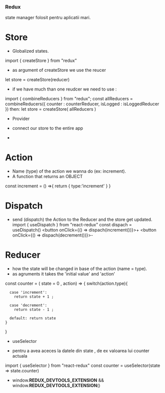 ### Redux
state manager folosit pentru aplicatii mari. 

# Store  
- Globalized states.

import { createStore } from "redux"
- as argument of createStore we use the reucer

let store = createStore(reducer)

* if we have much than one reudcer we need to use :
<!-- combineReducers -->
import { combineReducers } from "redux";
const allReducers = combineReducers({
    counter  : counterReducer,
    isLogged : isLoggedReducer
})
then:
let store = createStore( allReducers )

* Provider
- connect our store to the entire app
* 
  <Provider store = {myStore}>
    <App />
  </Provider>

# Action 
- Name (type) of the action we wanna do (ex: increment).
- A function that returns an OBJECT
 <!-- action -->
  const increment = () =>{
    return {
      type:'increment'
    }
  }

# Dispatch
- send (dispatch) the Action to the Reducer and the store get updated.
 import { useDispatch } from "react-redux" 
 const dispach = useDispatch()
 <button onClick={() => dispach(increment())}>+</button>
 <button onClick={() => dispach(decrement())}>-</button>

# Reducer
- how the state will be changed in base of the action (name = type).
- as agruments it takes the 'initial value' and 'action'
<!-- reducer -->
  const counter = ( state = 0 , action) => {
    switch(action.type){
      
      case 'increment':
        return state + 1 ;

      case 'decrement':
        return state - 1 ;

      default: return state
    }
  }

* useSelector 
- pentru a avea aceces la datele din state , de ex valoarea lui counter actuala 

import { useSelector } from "react-redux" 
const counter = useSelector(state => state.counter)





















* window.__REDUX_DEVTOOLS_EXTENSION__ && window.__REDUX_DEVTOOLS_EXTENSION__() 